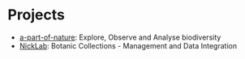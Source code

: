 <!-- TITLE: Home -->
<!-- SUBTITLE: Wiki Home -->
# Projects
* [a-part-of-nature](/apartofnature): Explore, Observe and Analyse biodiversity
* [NickLab](/nick-lab): Botanic Collections - Management and Data Integration